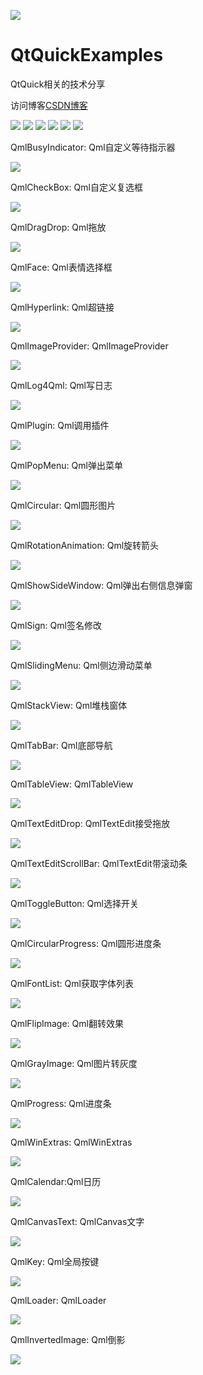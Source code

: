 ﻿
![](https://github.com/zhengtianzuo/QtQuickExamples/blob/master/QtQuickExamples.jpg?raw=true)

# QtQuickExamples
QtQuick相关的技术分享

访问博客[CSDN博客](http://blog.csdn.net/zhengtianzuo06)

![](https://img.shields.io/badge/%E7%89%88%E6%9D%83%E8%AE%B8%E5%8F%AF-MIT-orange.svg)
![](https://img.shields.io/badge/Qt-5.9-blue.svg)
![](https://img.shields.io/badge/VS-2015-blue.svg)
![](https://img.shields.io/badge/QtQuick-2.0-blue.svg)
![](https://img.shields.io/badge/%E7%89%88%E6%9C%AC-1.0.0.0-blue.svg)
![](https://img.shields.io/badge/%E7%BC%96%E8%AF%91-%E6%88%90%E5%8A%9F-brightgreen.svg)

QmlBusyIndicator: Qml自定义等待指示器

![](https://github.com/zhengtianzuo/QtQuickExamples/blob/master/QmlBusyIndicator/show.gif?raw=true)


QmlCheckBox: Qml自定义复选框

![](https://github.com/zhengtianzuo/QtQuickExamples/blob/master/QmlCheckBox/show.gif?raw=true)


QmlDragDrop: Qml拖放

![](https://github.com/zhengtianzuo/QtQuickExamples/blob/master/QmlDragDrop/show.gif?raw=true)


QmlFace: Qml表情选择框

![](https://github.com/zhengtianzuo/QtQuickExamples/blob/master/QmlFace/show.gif?raw=true)


QmlHyperlink: Qml超链接

![](https://github.com/zhengtianzuo/QtQuickExamples/blob/master/QmlHyperlink/show.gif?raw=true)


QmlImageProvider: QmlImageProvider

![](https://github.com/zhengtianzuo/QtQuickExamples/blob/master/QmlImageProvider/show.jpg?raw=true)


QmlLog4Qml: Qml写日志

![](https://github.com/zhengtianzuo/QtQuickExamples/blob/master/QmlLog4Qml/show.jpg?raw=true)


QmlPlugin: Qml调用插件

![](https://github.com/zhengtianzuo/QtQuickExamples/blob/master/QmlPlugin/QmlPluginTest/show.gif?raw=true)


QmlPopMenu: Qml弹出菜单

![](https://github.com/zhengtianzuo/QtQuickExamples/blob/master/QmlPopMenu/show.gif?raw=true)


QmlCircular: Qml圆形图片

![](https://github.com/zhengtianzuo/QtQuickExamples/blob/master/QmlCircular/show.jpg?raw=true)


QmlRotationAnimation: Qml旋转箭头

![](https://github.com/zhengtianzuo/QtQuickExamples/blob/master/QmlRotationAnimation/show.gif?raw=true)


QmlShowSideWindow: Qml弹出右侧信息弹窗

![](https://github.com/zhengtianzuo/QtQuickExamples/blob/master/QmlShowSideWindow/show.gif?raw=true)


QmlSign: Qml签名修改

![](https://github.com/zhengtianzuo/QtQuickExamples/blob/master/QmlSign/show.gif?raw=true)


QmlSlidingMenu: Qml侧边滑动菜单

![](https://github.com/zhengtianzuo/QtQuickExamples/blob/master/QmlSlidingMenu/show.gif?raw=true)


QmlStackView: Qml堆栈窗体

![](https://github.com/zhengtianzuo/QtQuickExamples/blob/master/QmlStackView/show.gif?raw=true)


QmlTabBar: Qml底部导航

![](https://github.com/zhengtianzuo/QtQuickExamples/blob/master/QmlTabBar/show.gif?raw=true)


QmlTableView: QmlTableView

![](https://github.com/zhengtianzuo/QtQuickExamples/blob/master/QmlTableView/show.gif?raw=true)


QmlTextEditDrop: QmlTextEdit接受拖放

![](https://github.com/zhengtianzuo/QtQuickExamples/blob/master/QmlTextEditDrop/show.gif?raw=true)


QmlTextEditScrollBar: QmlTextEdit带滚动条

![](https://github.com/zhengtianzuo/QtQuickExamples/blob/master/QmlTextEditScrollBar/show.gif?raw=true)


QmlToggleButton: Qml选择开关

![](https://github.com/zhengtianzuo/QtQuickExamples/blob/master/QmlToggleButton/show.gif?raw=true)


QmlCircularProgress: Qml圆形进度条

![](https://github.com/zhengtianzuo/QtQuickExamples/blob/master/QmlCircularProgress/show.gif?raw=true)


QmlFontList: Qml获取字体列表

![](https://github.com/zhengtianzuo/QtQuickExamples/blob/master/QmlFontList/show.gif?raw=true)


QmlFlipImage: Qml翻转效果

![](https://github.com/zhengtianzuo/QtQuickExamples/blob/master/QmlFlipImage/show.gif?raw=true)


QmlGrayImage: Qml图片转灰度

![](https://github.com/zhengtianzuo/QtQuickExamples/blob/master/QmlGrayImage/show.jpg?raw=true)


QmlProgress: Qml进度条

![](https://github.com/zhengtianzuo/QtQuickExamples/blob/master/QmlProgress/show.gif?raw=true)


QmlWinExtras: QmlWinExtras

![](https://github.com/zhengtianzuo/QtQuickExamples/blob/master/QmlWinExtras/show.gif?raw=true)


QmlCalendar:Qml日历
 
![](https://github.com/zhengtianzuo/QtQuickExamples/blob/master/QmlCalendar/show.gif?raw=true)


QmlCanvasText: QmlCanvas文字

![](https://github.com/zhengtianzuo/QtQuickExamples/blob/master/QmlCanvasText/show.jpg?raw=true)


QmlKey: Qml全局按键

![](https://github.com/zhengtianzuo/QtQuickExamples/blob/master/QmlKey/show.gif?raw=true)


QmlLoader: QmlLoader

![](https://github.com/zhengtianzuo/QtQuickExamples/blob/master/QmlLoader/show.gif?raw=true)


QmlInvertedImage: Qml倒影

![](https://github.com/zhengtianzuo/QtQuickExamples/blob/master/QmlInvertedImage/show.jpg?raw=true)


